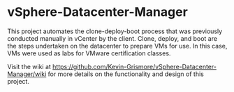 # vSphere-Datacenter-Manager
This project automates the clone-deploy-boot process that was previously conducted manually in vCenter by the client. 
Clone, deploy, and boot are the steps undertaken on the datacenter to prepare VMs for use. In this case, VMs were used as labs for VMware certification classes.

Visit the wiki at https://github.com/Kevin-Grismore/vSphere-Datacenter-Manager/wiki for more details on the functionality and design of this project.
